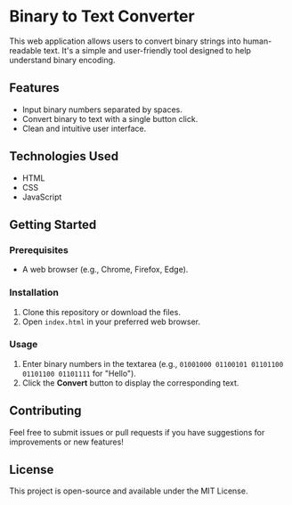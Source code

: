 # Binary to Text Converter

This web application allows users to convert binary strings into human-readable text. It's a simple and user-friendly tool designed to help understand binary encoding.

## Features

- Input binary numbers separated by spaces.
- Convert binary to text with a single button click.
- Clean and intuitive user interface.

## Technologies Used

- HTML
- CSS
- JavaScript

## Getting Started

### Prerequisites

- A web browser (e.g., Chrome, Firefox, Edge).

### Installation

1. Clone this repository or download the files.
2. Open `index.html` in your preferred web browser.

### Usage

1. Enter binary numbers in the textarea (e.g., `01001000 01100101 01101100 01101100 01101111` for "Hello").
2. Click the **Convert** button to display the corresponding text.

## Contributing

Feel free to submit issues or pull requests if you have suggestions for improvements or new features!

## License

This project is open-source and available under the MIT License.

